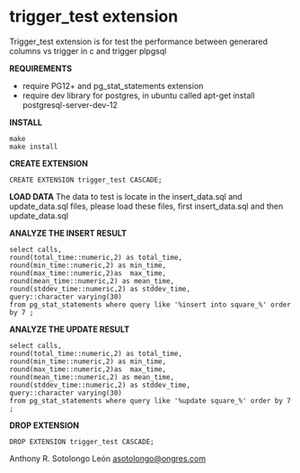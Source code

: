 trigger_test  extension
======================================



Trigger_test extension is for test the performance between generared columns vs trigger in c and trigger plpgsql

**REQUIREMENTS**
* require PG12+ and  pg_stat_statements extension
* require dev library for postgres, in ubuntu called apt-get install postgresql-server-dev-12

**INSTALL**

```
make
make install
```

**CREATE EXTENSION**
```
CREATE EXTENSION trigger_test CASCADE;
```

**LOAD DATA**
The data to test is locate in the insert_data.sql and update_data.sql files, please load these files, first insert_data.sql and then update_data.sql



 **ANALYZE THE INSERT RESULT**

```
select calls, 
round(total_time::numeric,2) as total_time,
round(min_time::numeric,2) as min_time,
round(max_time::numeric,2)as  max_time,
round(mean_time::numeric,2) as mean_time,
round(stddev_time::numeric,2) as stddev_time,
query::character varying(30) 
from pg_stat_statements where query like '%insert into square_%' order by 7 ;
```

**ANALYZE THE UPDATE RESULT**

```
select calls, 
round(total_time::numeric,2) as total_time,
round(min_time::numeric,2) as min_time,
round(max_time::numeric,2)as  max_time,
round(mean_time::numeric,2) as mean_time,
round(stddev_time::numeric,2) as stddev_time,
query::character varying(30) 
from pg_stat_statements where query like '%update square_%' order by 7 ;
```


**DROP EXTENSION**
```
DROP EXTENSION trigger_test CASCADE;
```
Anthony R. Sotolongo León
asotolongo@ongres.com

